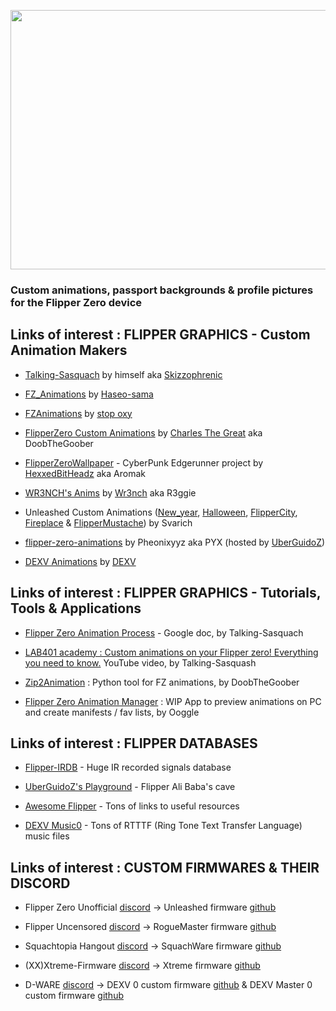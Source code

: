 <p align="center">
<img width="830" height="415" src="https://user-images.githubusercontent.com/110337784/194436239-7cfda198-2808-406c-b1ae-81ab7a7d409a.jpg">
</p>

### __Custom animations, passport backgrounds & profile pictures for the Flipper Zero device__

## Links of interest : FLIPPER GRAPHICS - Custom Animation Makers
    
- [Talking-Sasquach](https://github.com/skizzophrenic/Talking-Sasquach) by himself aka [Skizzophrenic](https://github.com/skizzophrenic)

- [FZ_Animations](https://github.com/Haseosama/FZ_Animations) by [Haseo-sama](https://github.com/Haseosama)

- [FZAnimations](https://github.com/stopoxy/FZAnimations) by [stop oxy](https://github.com/stopoxy)

- [FlipperZero Custom Animations](https://github.com/CharlesTheGreat77/FlipperZeroAnimation) by [Charles The Great](https://github.com/CharlesTheGreat77) aka DoobTheGoober
 
- [FlipperZeroWallpaper](https://github.com/HexxedBitHeadz/FlipperZeroWallpaper) - CyberPunk Edgerunner project by [HexxedBitHeadz](https://github.com/HexxedBitHeadz) aka Aromak
 
- [WR3NCH's Anims](https://github.com/wrenchathome/flip0anims) by [Wr3nch](https://github.com/wrenchathome) aka R3ggie

 - Unleashed Custom Animations ([New_year](https://github.com/DarkFlippers/unleashed-firmware/tree/dev/assets/dolphin/external/L1_New_year_128x64), [Halloween](https://github.com/DarkFlippers/unleashed-firmware/tree/dev/assets/dolphin/external/L1_Halloween_128x64), [FlipperCity](https://github.com/DarkFlippers/unleashed-firmware/tree/dev/assets/dolphin/external/L2_FlipperCity_128x64), [Fireplace](https://github.com/DarkFlippers/unleashed-firmware/tree/dev/assets/dolphin/external/L3_Fireplace_128x64) & [FlipperMustache](https://github.com/DarkFlippers/unleashed-firmware/tree/dev/assets/dolphin/external/L3_FlipperMustache_128x64)) by Svarich
 
- [flipper-zero-animations](https://github.com/UberGuidoZ/Flipper/tree/main/Graphics/Animations/PYX) by Pheonixyyz aka PYX (hosted by [UberGuidoZ](https://github.com/UberGuidoZ))
 
- [DEXV Animations](https://github.com/DXVVAY/dexv-graphics) by [DEXV](https://github.com/DXVVAY)

## Links of interest : FLIPPER GRAPHICS - Tutorials, Tools & Applications

- [Flipper Zero Animation Process](https://docs.google.com/document/d/e/2PACX-1vR_nZRakD6iwJVQS8Pf4y7Wm4klcucrC7EKVO8m_DQV63To7e-alqD0yaoO3sTygjcChfcRo80Hdeet/pub) - Google doc, by Talking-Sasquach
 
- [LAB401 academy : Custom animations on your Flipper zero! Everything you need to know.](https://www.youtube.com/watch?v=Nq5DXhOMo5s) YouTube video, by Talking-Sasquash
 
- [Zip2Animation](https://github.com/CharlesTheGreat77/zip2Animation) : Python tool for FZ animations, by DoobTheGoober
 
- [Flipper Zero Animation Manager](https://github.com/Ooggle/FlipperAnimationManager) : WIP App to preview animations on PC and create manifests / fav lists, by Ooggle

## Links of interest : FLIPPER DATABASES

- [Flipper-IRDB](https://github.com/UberGuidoZ/Flipper-IRDB) - Huge IR recorded signals database

- [UberGuidoZ's Playground](https://github.com/UberGuidoZ/Flipper) - Flipper Ali Baba's cave

- [Awesome Flipper](https://github.com/djsime1/awesome-flipperzero) - Tons of links to useful resources

- [DEXV Music0](https://github.com/DXVVAY/dexv-music0) - Tons of RTTTF (Ring Tone Text Transfer Language) music files

## Links of interest : CUSTOM FIRMWARES & THEIR DISCORD

- Flipper Zero Unofficial [discord](https://discord.unleashedflip.com/) -> Unleashed firmware [github](https://github.com/Eng1n33r/flipperzero-firmware)
  
- Flipper Uncensored [discord](https://discord.gg/gF2bBUzAFe) -> RogueMaster firmware [github](https://github.com/RogueMaster/flipperzero-firmware-wPlugins/releases)
  
- Squachtopia Hangout [discord](https://discord.gg/squachtopia) -> SquachWare firmware [github](https://github.com/skizzophrenic/SquachWare-CFW)
  
- (XX)Xtreme-Firmware [discord](https://discord.gg/mC2FxbYSMr) -> Xtreme firmware [github](https://github.com/ClaraCrazy/Flipper-Xtreme)
  
- D-WARE [discord](https://discord.gg/dexvirus) -> DEXV 0 custom firmware [github](https://github.com/DXVVAY/Dexv0) & DEXV Master 0 custom firmware [github](https://github.com/DXVVAY/Dexvmaster0)
